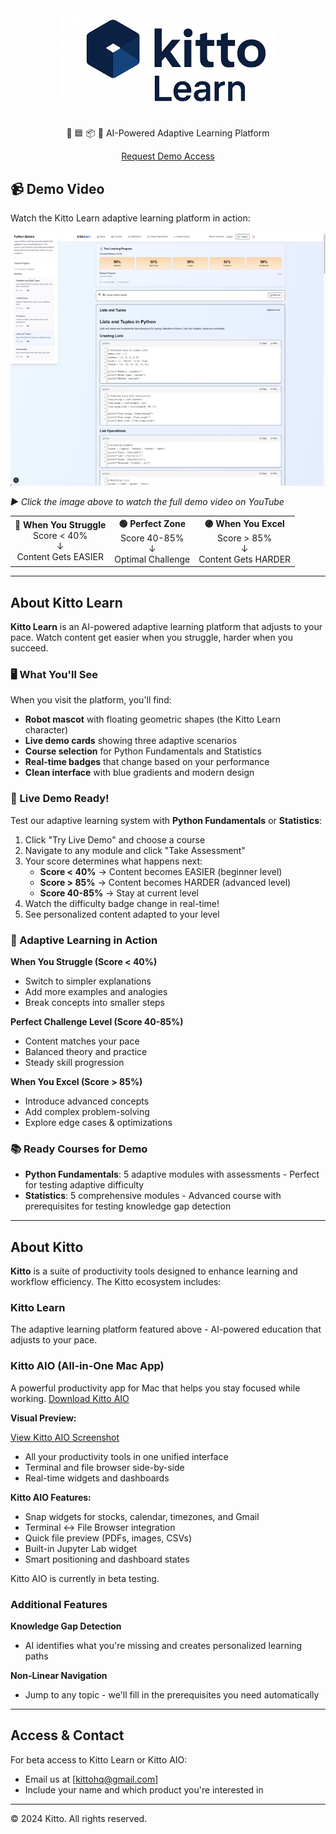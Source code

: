 
<div align="center">
  <img src="assets/kitto-simple.png" alt="Kitto Learn" width="350">
  <br><br>
  <p>🔵 🟦 📦 🤖 AI-Powered Adaptive Learning Platform</p>
  
  <p>
    <a href="mailto:kittohq@gmail.com?subject=Request%20Demo%20Access%20for%20Kitto%20Learn">Request Demo Access</a>
  </p>
</div>

## 📹 Demo Video

Watch the Kitto Learn adaptive learning platform in action:

[![Kitto Learn Demo](assets/video-thumbnail.jpg)](https://www.youtube.com/watch?v=8yJJ-5w-xQk)

*▶️ Click the image above to watch the full demo video on YouTube*

<div align="center">
  <table>
    <tr>
      <td align="center">
        <strong>🔴 When You Struggle</strong><br/>
        Score < 40%<br/>
        ↓<br/>
        Content Gets EASIER
      </td>
      <td align="center">
        <strong>🟢 Perfect Zone</strong><br/>
        Score 40-85%<br/>
        ↓<br/>
        Optimal Challenge
      </td>
      <td align="center">
        <strong>🟣 When You Excel</strong><br/>
        Score > 85%<br/>
        ↓<br/>
        Content Gets HARDER
      </td>
    </tr>
  </table>
</div>

---

## About Kitto Learn

**Kitto Learn** is an AI-powered adaptive learning platform that adjusts to your pace. Watch content get easier when you struggle, harder when you succeed.

### 🖥️ What You'll See

When you visit the platform, you'll find:
- **Robot mascot** with floating geometric shapes (the Kitto Learn character)
- **Live demo cards** showing three adaptive scenarios
- **Course selection** for Python Fundamentals and Statistics
- **Real-time badges** that change based on your performance
- **Clean interface** with blue gradients and modern design

### 🎯 Live Demo Ready!

Test our adaptive learning system with **Python Fundamentals** or **Statistics**:

1. Click "Try Live Demo" and choose a course
2. Navigate to any module and click "Take Assessment"
3. Your score determines what happens next:
   - **Score < 40%** → Content becomes EASIER (beginner level)
   - **Score > 85%** → Content becomes HARDER (advanced level)
   - **Score 40-85%** → Stay at current level
4. Watch the difficulty badge change in real-time!
5. See personalized content adapted to your level

### 📐 Adaptive Learning in Action

**When You Struggle (Score < 40%)**
- Switch to simpler explanations
- Add more examples and analogies
- Break concepts into smaller steps

**Perfect Challenge Level (Score 40-85%)**
- Content matches your pace
- Balanced theory and practice
- Steady skill progression

**When You Excel (Score > 85%)**
- Introduce advanced concepts
- Add complex problem-solving
- Explore edge cases & optimizations

### 📚 Ready Courses for Demo

- **Python Fundamentals**: 5 adaptive modules with assessments - Perfect for testing adaptive difficulty
- **Statistics**: 5 comprehensive modules - Advanced course with prerequisites for testing knowledge gap detection

---

## About Kitto

**Kitto** is a suite of productivity tools designed to enhance learning and workflow efficiency. The Kitto ecosystem includes:

### Kitto Learn
The adaptive learning platform featured above - AI-powered education that adjusts to your pace.

### Kitto AIO (All-in-One Mac App)
A powerful productivity app for Mac that helps you stay focused while working. [Download Kitto AIO](./install-kitto.sh)

**Visual Preview:**

<!-- Add screenshot here: ![Kitto AIO Interface](assets/kitto-aio-screenshot.png) -->
[View Kitto AIO Screenshot](https://imgur.com/a/ke5HMoM)

- All your productivity tools in one unified interface
- Terminal and file browser side-by-side
- Real-time widgets and dashboards

**Kitto AIO Features:**
- Snap widgets for stocks, calendar, timezones, and Gmail
- Terminal ↔ File Browser integration
- Quick file preview (PDFs, images, CSVs)
- Built-in Jupyter Lab widget
- Smart positioning and dashboard states

Kitto AIO is currently in beta testing.

### Additional Features

**Knowledge Gap Detection**
- AI identifies what you're missing and creates personalized learning paths

**Non-Linear Navigation**
- Jump to any topic - we'll fill in the prerequisites you need automatically

---

## Access & Contact

For beta access to Kitto Learn or Kitto AIO:
- Email us at [kittohq@gmail.com]
- Include your name and which product you're interested in

---

© 2024 Kitto. All rights reserved.
